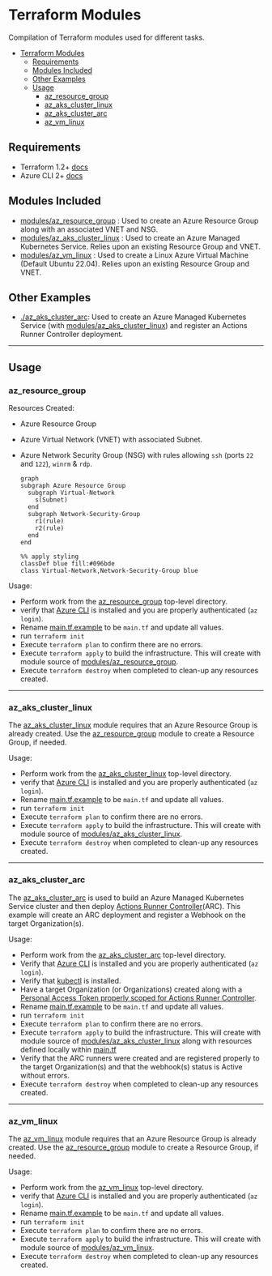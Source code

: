 # Terraform Modules

Compilation of Terraform modules used for different tasks.

- [Terraform Modules](#terraform-modules)
  - [Requirements](#requirements)
  - [Modules Included](#modules-included)
  - [Other Examples](#other-examples)
  - [Usage](#usage)
    - [az_resource_group](#az_resource_group)
    - [az_aks_cluster_linux](#az_aks_cluster_linux)
    - [az_aks_cluster_arc](#az_aks_cluster_arc)
    - [az_vm_linux](#az_vm_linux)

## Requirements

- Terraform 1.2+ [docs](https://www.terraform.io/)
- Azure CLI 2+ [docs](https://docs.microsoft.com/en-us/cli/azure/)

## Modules Included

- [modules/az_resource_group](#az_resource_group) : Used to create an Azure Resource Group along with an associated VNET and NSG.
- [modules/az_aks_cluster_linux](#az_aks_cluster_linux) : Used to create an Azure Managed Kubernetes Service.  Relies upon an existing Resource Group and VNET.
- [modules/az_vm_linux](#az_vm_linux) : Used to create a Linux Azure Virtual Machine (Default Ubuntu 22.04).  Relies upon an existing Resource Group and VNET.

## Other Examples

- [./az_aks_cluster_arc](#az_aks_cluster_arc): Used to create an Azure Managed Kubernetes Service (with [modules/az_aks_cluster_linux](#az_aks_cluster_linux)) and register an Actions Runner Controller deployment.

---

## Usage

### az_resource_group

Resources Created:

- Azure Resource Group
- Azure Virtual Network (VNET) with associated Subnet.
- Azure Network Security Group (NSG) with rules allowing `ssh` (ports `22` and `122`), `winrm` & `rdp`.

  ```mermaid
  graph
  subgraph Azure Resource Group
    subgraph Virtual-Network
      s(Subnet)
    end
    subgraph Network-Security-Group
      r1(rule)
      r2(rule)
    end
  end

  %% apply styling
  classDef blue fill:#096bde
  class Virtual-Network,Network-Security-Group blue
  ```

Usage:

- Perform work from the [az_resource_group](./az_resource_group) top-level directory.
- verify that [Azure CLI](https://docs.microsoft.com/en-us/cli/azure/install-azure-cli) is installed and you are properly authenticated (`az login`).
- Rename [main.tf.example](./az_resource_group/main.tf.example) to be `main.tf` and update all values.
- run `terraform init`
- Execute `terraform plan` to confirm there are no errors.
- Execute `terraform apply` to build the infrastructure.  This will create with module source of [modules/az_resource_group](./modules/az_resource_group/).
- Execute `terraform destroy` when completed to clean-up any resources created.

---

### az_aks_cluster_linux

The [az_aks_cluster_linux](./az_aks_cluster_linux) module requires that an Azure Resource Group is already created.  Use the [az_resource_group](#az_resource_group) module to create a Resource Group, if needed.

Usage:

- Perform work from the [az_aks_cluster_linux](./az_aks_cluster_linux) top-level directory.
- verify that [Azure CLI](https://docs.microsoft.com/en-us/cli/azure/install-azure-cli) is installed and you are properly authenticated (`az login`).
- Rename [main.tf.example](./az_aks_cluster_linux/main.tf.example) to be `main.tf` and update all values.
- run `terraform init`
- Execute `terraform plan` to confirm there are no errors.
- Execute `terraform apply` to build the infrastructure.  This will create with module source of [modules/az_aks_cluster_linux](./modules/az_aks_cluster_linux/).
- Execute `terraform destroy` when completed to clean-up any resources created.

---

### az_aks_cluster_arc

The [az_aks_cluster_arc](#az_aks_cluster_arc) is used to build an Azure Managed Kubernetes Service cluster and then deploy [Actions Runner Controller](https://github.com/actions-runner-controller/actions-runner-controller)(ARC).  This example will create an ARC deployment and register a Webhook on the target Organization(s).

Usage:

- Perform work from the [az_aks_cluster_arc](#az_aks_cluster_arc) top-level directory.
- Verify that [Azure CLI](https://docs.microsoft.com/en-us/cli/azure/install-azure-cli) is installed and you are properly authenticated (`az login`).
- Verify that [kubectl](https://kubernetes.io/docs/tasks/tools/) is installed.
- Have a target Organization (or Organizations) created along with a [Personal Access Token properly scoped for Actions Runner Controller](https://github.com/actions-runner-controller/actions-runner-controller#deploying-using-pat-authentication).
- Rename [main.tf.example](./az_aks_cluster_arc/main.tf.example) to be `main.tf` and update all values.
- run `terraform init`
- Execute `terraform plan` to confirm there are no errors.
- Execute `terraform apply` to build the infrastructure.  This will create with module source of [modules/az_aks_cluster_linux](./modules/az_aks_cluster_linux/) along with resources defined locally within [main.tf](./az_aks_cluster_arc/main.tf)
- Verify that the ARC runners were created and are registered properly to the target Organization(s) and that the webhook(s) status is Active without errors.
- Execute `terraform destroy` when completed to clean-up any resources created.

---

### az_vm_linux

The [az_vm_linux](./az_vm_linux) module requires that an Azure Resource Group is already created.  Use the [az_resource_group](#az_resource_group) module to create a Resource Group, if needed.

Usage:

- Perform work from the [az_vm_linux](./az_vm_linux) top-level directory.
- verify that [Azure CLI](https://docs.microsoft.com/en-us/cli/azure/install-azure-cli) is installed and you are properly authenticated (`az login`).
- Rename [main.tf.example](./az_vm_linux/main.tf.example) to be `main.tf` and update all values.
- run `terraform init`
- Execute `terraform plan` to confirm there are no errors.
- Execute `terraform apply` to build the infrastructure.  This will create with module source of [modules/az_vm_linux](./modules/az_vm_linux/).
- Execute `terraform destroy` when completed to clean-up any resources created.
